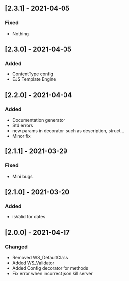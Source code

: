 ## [2.3.1] - 2021-04-05

### Fixed
-    Nothing

## [2.3.0] - 2021-04-05

### Added
-    ContentType config
-    EJS Template Engine

## [2.2.0] - 2021-04-04

### Added
-    Documentation generator
-    Std errors
-    new params in decorator, such as description, struct...
-    Minor fix

## [2.1.1] - 2021-03-29

### Fixed
-    Mini bugs

## [2.1.0] - 2021-03-20

### Added
-    isValid for dates

## [2.0.0] - 2021-04-17

### Changed

- Removed WS_DefaultClass
- Added WS_Validator
- Added Config decorator for methods
- Fix error when incorrect json kill server
